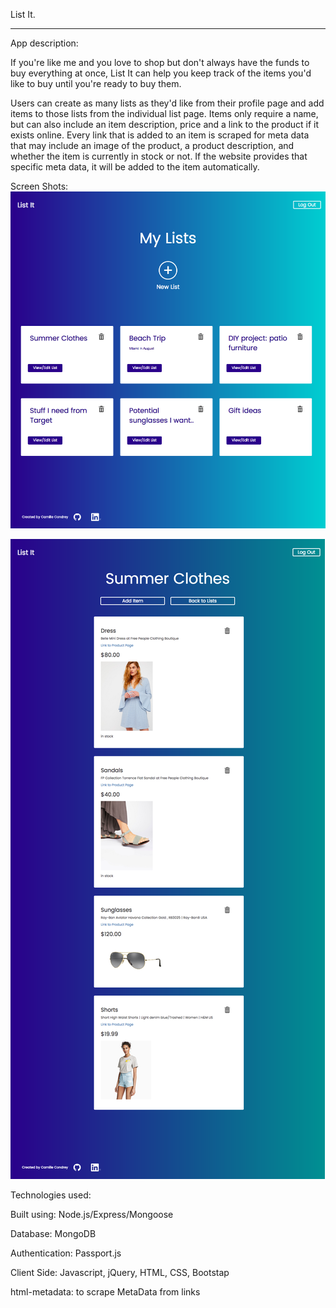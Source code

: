 List It.

-----

App description: 

If you're like me and you love to shop but don't always have the funds to buy everything at once, List It can help you keep track of the items you'd like to buy until you're ready to buy them. 

Users can create as many lists as they'd like from their profile page and add items to those lists from the individual list page. Items only require a name, but can also include an item description, price and a link to the product if it exists online. Every link that is added to an item is scraped for meta data that may include an image of the product, a product description, and whether the item is currently in stock or not. If the website provides that specific meta data, it will be added to the item automatically. 

Screen Shots: 
![Screenshot](screencapture-localhost-8080-profile-html-1494447825110.png)


![Screenshot](screencapture-localhost-8080-lists-html-1494447974504.png)


Technologies used: 

Built using: Node.js/Express/Mongoose

Database: MongoDB

Authentication: Passport.js

Client Side: Javascript, jQuery, HTML, CSS, Bootstap

html-metadata: to scrape MetaData from links


